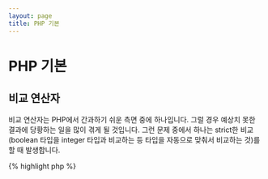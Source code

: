 ```yaml
---
layout: page
title: PHP 기본
---
```


# PHP 기본

## 비교 연산자 

비교 연산자는 PHP에서 간과하기 쉬운 측면 중에 하나입니다. 그럴 경우 예상치 못한 결과에 당황하는 일을 많이 겪게 될 것입니다. 그런 문제 중에서 하나는 strict한 비교(boolean 타입을 integer 타입과 비교하는 등 타입을 자동으로 맞춰서 비교하는 것)를 할 때 발생합니다.

{% highlight php %}
<?php
$a = 5;   // integer 타입의 숫자 5

var_dump($a == 5);       // 값을 비교; true
var_dump($a == '5');     // 타입을 무시하고 값을 비교; true
var_dump($a === 5);      // 타입과 값을 모두 비교 (integer 와 integer); true
var_dump($a === '5');    // 타입과 값을 (integer 와 string); false

/**
 * 타입을 무시한 비교
 */
if (strpos('testing', 'test')) {    // 'test'가 인덱스 0에서 발견되어 strpos 는 0을 리턴. 0은 false로 취급된다.
    // code...
}

// vs

if (strpos('testing', 'test') !== false) {    // (0 !== false)의 비교 결과는 true 이다.
    // code...
}
{% endhighlight %}

* [Comparison operators](http://php.net/manual/en/language.operators.comparison.php)
* [Comparison table](http://php.net/manual/en/types.comparisons.php)

## 조건 구문

### If 구문

'if/else' 구문을 함수나 클래스 안에서 사용할 때 흔히 하는 오해는 혹시 발생할 수 있는 경우를 대비해 'else'를 꼭 써야 한다는 것입니다. 하지만 하지만 조건문의 결과가 return 값을 정의하는 것 뿐이라면 'else'가 필수적인 것은 아닙니다.

{% highlight php %}
<?php
function test($a)
{
    if ($a) {
        return true;
    } else {
        return false;
    }
}

// vs

function test($a)
{
    if ($a) {
        return true;
    }
    return false;    // else is not necessary
}
{% endhighlight %}

* [If 구문](http://php.net/manual/en/control-structures.if.php)

### Switch 구문

switch 구문은 끝없이 if else if 를 타이핑하지 않아도 되게 해주는 편리한 구문입니다. 하지만 몇 가지 주의해야 할 점들이 있습니다.

- switch 구문은 타입을 무시하고 값만 비교합니다. ('==' 비교 연산자와 같죠)
- 위에서부터 순서대로 매칭되는 case 문이 나올 때까지 진행합니다. 만약 찾지 못한다면 default 구문의 내용을 실행해줍니다.
- 'break'가 없으면 break나 return 문을 만날 때까지 다른 case 문을 넘어서까지 실행됩니다.
- 함수 내에서 switch 문을 사용할 때에는 'return' 문을 사용하면 거기서 함수 실행이 종료되기 때문에 'break' 를 쓰지 않아도 됩니다.

{% highlight php %}
<?php
$answer = test(2);

function test($a)
{
    switch ($a) {
        case 1:
            // code...
            break;             // switch 구문을 벗어나기 위해서 break 를 사용.
        case 2:
            // code...         // break 를 써주지 않았으므로 'case 3' 로 계속 진행됨.
        case 3:
            // code...
            return $result;    // 함수 내에서는 'return' 하면 함수 실행이 종료됨.
        default:
            // code...
            return $error;
    }
}
{% endhighlight %}

* [Switch 구문](http://php.net/manual/en/control-structures.switch.php)
* [PHP switch](http://phpswitch.com/)

## 전역 네임스페이스

네임스페이스를 사용할 때, 여러분이 작성한 함수 때문에 내장 함수를 사용할 수 없게되는 경우를 만날 수 있습니다. 그럴 때에는 역슬래시를 사용하여 전역 함수를 호출하는 방법이 있습니다.

{% highlight php %}
<?php
namespace phptherightway;

function fopen()
{
    $file = \fopen();    // 함수 이름이 내장 함수와 같다.
                         // '\' 를 붙여서 전역 네임스페이스의 함수를 실행한다.
}

function array()
{
    $iterator = new \ArrayIterator();    // ArrayIterator는 내장 클래스이다. 역슬래시 없이 사용하면 
                                         // phptherightway 라는 네임스페이스에서 ArrayIterator 를 찾으려고 할 것이다.
}
{% endhighlight %}

* [Global space](http://php.net/manual/en/language.namespaces.global.php)
* [Global rules](http://php.net/manual/en/userlandnaming.rules.php)

## 문자열

### 연결

- 코드 작성 시 한 줄이 적정 길이(120 글자)를 넘으면 줄을 나눠서 작성한 뒤 문자열을 연결시켜 줄 수 있습니다.
- 연결 및 대입 연산자를 사용하는 것보다는 연결 연산자를 사용하는 편이 가독성을 높이는데에는 더 낫습니다.
- 연결 연산자를 이용하는 여러 줄의 코드를 작성할 때에는 들여쓰기를 해주는 것이 좋습니다.


{% highlight php %}
<?php
$a  = 'Multi-line example';    // 연결 및 대입 연산자 (.=)
$a .= "\n";
$a .= 'of what not to do';

// vs

$a = 'Multi-line example'      // 연결 연산자 (.)
    . "\n"                     // 두 번째 라인부터는 들여써준다.
    . 'of what to do';
{% endhighlight %}

* [문자열 연산자](http://php.net/manual/en/language.operators.string.php)

### 문자열의 유형

문자열은 PHP 커뮤니티에서 오랫동안 유지되어 온 기능입니다. 문자열 유형들 간의 차이와 장단점에 대해서 설명해 보겠습니다.

#### 작은따옴표

작은따옴표(single quotes)는 문자열을 정의하는 가장 쉬운 방법이면서 또 종종 가장 빠르게 수행되는 문자열 구문이기도 합니다. 작은따옴표 문자열은 PHP가 문자열의 내용을 분석하지 않아도 되기 때문에 실행 속도가 빨라질 수 있는 것입니다. 아래와 같은 문자열을 사용하려는 경우 작은따옴표 문자열을 사용하세요.

- PHP가 내용을 분석하지 않아도 되는 문자열 
- 변수명을 일반 텍스트로 출력하려고 하는 경우

{% highlight php %}
<?php
echo 'This is my string, look at how pretty it is.';    // 단순히 텍스트만 담고 있는 문자열을 PHP에게 분석시킬 필요가 없다.

/**
 * Output:
 *
 * This is my string, look at how pretty it is.
 */
{% endhighlight %}

* [작은따옴표 문자열](http://www.php.net/manual/en/language.types.string.php#language.types.string.syntax.single)

#### 큰따옴표

큰따옴표(double quotes)는 문자열계의 스위스칼이라고 할 수 있습니다. 하지만 PHP가 내용을 분석하여 실행하기 때문에 상대적으로 느리기도 합니다. 아래와 같은 경우에 사용하세요.

- 이스케이프된 문자가 포함되는 경우
- 문자열에 변수의 값을 포함하려는 경우
- 여러 줄에 걸쳐 연결 연산자로 잇는 문자열을 한 줄로 줄여서 가독성을 높이려는 경우

{% highlight php %}
<?php
echo 'phptherightway is ' . $adjective . '.'     // 변수와 이스케이프 문자를 포함시키려고 작은따옴표 문자열을
    . "\n"                                       // 여러 줄에 걸쳐서 연결 연산자로 연결시키는 예제 코드
    . 'I love learning' . $code . '!';

// vs

echo "phptherightway is $adjective.\n I love learning $code!"  // 큰따옴표 문자열을 사용하면 연결 연산자를 여러번 
                                                               // 쓰지 않고도 한 방에 해결할 수 있다.
{% endhighlight %}

큰따옴표 문자열 안에 포함된 변수 바로 뒤에 일반 텍스트를 붙여야 할 때, 뒤에 붙는 문자 때문에 PHP가 변수명을 제대로 읽지 못할 수가 있습니다. 이럴 때에는 중괄호로 변수를 감싸주면 됩니다.

{% highlight php %}
<?php
$juice = 'plum';
echo "I drank some juice made of $juices";    // $juice 라는 변수를 읽을 수 없다.

// vs

$juice = 'plum';
echo "I drank some juice made of {$juice}s";    // $juice 가 제대로 분석된다.

/**
 * 중괄호 안에 넣은 복잡한 형태의 변수 접근 방식도 잘 지원됩니다.
 */

$juice = array('apple', 'orange', 'plum');
echo "I drank some juice made of {$juice[1]}s";   // $juice[1] 이 잘 분석된다.
{% endhighlight %}

* [큰따옴표 문자열](http://www.php.net/manual/en/language.types.string.php#language.types.string.syntax.double)

#### Nowdoc 문법

nowdoc 문법은 5.3 에서 추가된 기능입니다. 작은따옴표와 동일한 특성을 가지고 있습니다.

{% highlight php %}
<?php
$str = <<<'EOD'             // <<< 기호로 nowdoc 문법 구문을 시작한다.
Example of string
spanning multiple lines
using nowdoc syntax.
$a does not parse.
EOD;                        // 끝을 나타내는 'EOD'는 반드시 줄의 가장 처음에 나와야 하고, 뒤에 다른 구문이 오면 안된다.

/**
 * Output:
 *
 * Example of string
 * spanning multiple lines
 * using nowdoc syntax.
 * $a does not parse.
 */
{% endhighlight %}

* [Nowdoc 문법](http://www.php.net/manual/en/language.types.string.php#language.types.string.syntax.nowdoc)

#### Heredoc 문법

heredoc 문법은 큰따옴표와 동일하게 동작합니다.

{% highlight php %}
<?php
$a = 'Variables';

$str = <<<EOD               // <<< 기호로 heredoc 문법 구문을 시작한다.
Example of string
spanning multiple lines
using heredoc syntax.
$a are parsed.
EOD;                        // 끝을 나타내는 'EOD'는 반드시 줄의 가장 처음에 나와야 하고, 뒤에 다른 구문이 오면 안된다.

/**
 * Output:
 *
 * Example of string
 * spanning multiple lines
 * using heredoc syntax.
 * Variables are parsed.
 */
{% endhighlight %}

* [Heredoc 문법](http://www.php.net/manual/en/language.types.string.php#language.types.string.syntax.heredoc)

## 삼항 연산자

삼항 연산자(ternary operator)는 코드를 간결하게 표현하는 좋은 방법이지만, 남용되는 경향이 있어 주의해야 합니다. 삼항 연산자를 중첩해서 사용할 수 있기는 하지만, 이해할 수 없는 코드가 되기 때문에 그렇게 사용하지 않는 것이 좋습니다.

{% highlight php %}
<?php
$a = 5;
echo ($a == 5) ? 'yay' : 'nay';
{% endhighlight %}

코드 줄 수를 줄이기 위해서 모든 가독성을 포기한 코드를 한 번 비교해 봅시다.

{% highlight php %}
<?php
$b = 10;
echo ($a) ? ($a == 5) ? 'yay' : 'nay' : ($b == 10) ? 'excessive' : ':(';    // 삼항 연산자를 과도하게 중첩시켜서 코드를 알아볼 수 없다
{% endhighlight %}

'return' 구문과 삼항 연산자를 같이 쓰는 올바른 방법을 봅시다.

{% highlight php %}
<?php
$a = 5;
echo ($a == 5) ? return true : return false;    // 이렇게 하면 에러가 발생한다.

// vs

$a = 5;
return ($a == 5) ? 'yay' : 'nope';    // 'yay'를 리턴한다.
{% endhighlight %}

boolean 값을 리턴하는데에 꼭 삼항 연산자를 사용할 필요는 없다는 걸 기억하세요.

{% highlight php %}
<?php
$a = 3;
return ($a == 3) ? true : false; // $a == 3 인지에 따라 true나 false 를 리턴한다.

// vs

$a = 3;
return $a == 3; // $a == 3 인지에 따라 true나 false 를 리턴한다.

{% endhighlight %}

===, !==, !=, == 등의 모든 비교 연산자에 마찬가지로 적용되는 사실입니다.

#### 삼항 연산자 사용 시 가독성과 기능을 고려한 괄호 사용하기

삼항 연산자를 사용할 때, 괄호를 적절히 활용하면 가독성을 높여주기도 하고, 여러 구문을 묶어서 
의미를 다르게 만들어 주기도 합니다. 괄호를 넣지 않아도 되는 경우를 한 번 보시죠.

{% highlight php %}
<?php
$a = 3;
return ($a == 3) ? "yay" : "nope"; // $a == 3 일 때에는 yay 를 리턴한다.

// vs

<?php
$a = 3;
return $a == 3 ? "yay" : "nope"; // $a == 3 일 때에는 yay 를 리턴한다.
{% endhighlight %}

구문 여러개를 묶어서 한 덩어리로 조건 판단이 되도록 하는데에 괄호를 사용하는 것이 일반적인 일이죠.
($a == 3 and $b == 4)이라는 조건과 $c == 5 이라는 조건이 모두 참일 때에 true 를 리턴하는 예제
코드입니다.

{% highlight php %}
<?php
return ($a == 3 && $b == 4) && $c == 5;
{% endhighlight %}

아래 코드는 ($a != 3 AND $b != 4)이라는 조건이나 $c == 5 라는 조건 둘 중에 하나만 
참이면 true 를 리턴하는 예제 코드입니다.

{% highlight php %}
<?php
return ($a != 3 && $b != 4) || $c == 5;
{% endhighlight %}

* [삼항 연산자](http://php.net/manual/en/language.operators.comparison.php)

## 변수 선언

때때로 프로그래머들은 변수를 정의함으로써 코드를 좀 더 "깔끔하게" 유지하려고 합니다. 그런데 변수를 정의하는 경우, PHP 스크립트에서는 메모리를 두 배 사용하게 하는 결과를 불러오기도 합니다. 아래 예제에서 텍스트가 1MB 정도의 데이터를 포함하고 있다고 한다면 변수에 데이터를 복사함으로써 2MB의 메모리를 사용하게 됩니다.

{% highlight php %}
<?php
$about = 'A very long string of text';    // uses 2MB memory
echo $about;

// vs

echo 'A very long string of text';        // uses 1MB memory
{% endhighlight %}

* [성능 팁](https://developers.google.com/speed/articles/optimizing-php)
